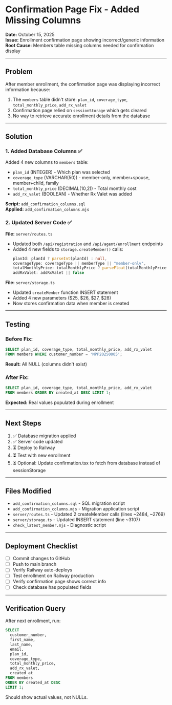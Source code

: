 # Confirmation Page Fix - Added Missing Columns

**Date:** October 15, 2025  
**Issue:** Enrollment confirmation page showing incorrect/generic information  
**Root Cause:** Members table missing columns needed for confirmation display  

---

## Problem

After member enrollment, the confirmation page was displaying incorrect information because:
1. The `members` table didn't store: `plan_id`, `coverage_type`, `total_monthly_price`, `add_rx_valet`
2. Confirmation page relied on `sessionStorage` which gets cleared
3. No way to retrieve accurate enrollment details from the database

---

## Solution

### 1. Added Database Columns ✅

Added 4 new columns to `members` table:
- `plan_id` (INTEGER) - Which plan was selected
- `coverage_type` (VARCHAR(50)) - member-only, member+spouse, member+child, family
- `total_monthly_price` (DECIMAL(10,2)) - Total monthly cost
- `add_rx_valet` (BOOLEAN) - Whether Rx Valet was added

**Script:** `add_confirmation_columns.sql`  
**Applied:** `add_confirmation_columns.mjs`

### 2. Updated Server Code ✅

**File:** `server/routes.ts`
- Updated both `/api/registration` and `/api/agent/enrollment` endpoints
- Added 4 new fields to `storage.createMember()` calls:
  ```typescript
  planId: planId ? parseInt(planId) : null,
  coverageType: coverageType || memberType || "member-only",
  totalMonthlyPrice: totalMonthlyPrice ? parseFloat(totalMonthlyPrice) : null,
  addRxValet: addRxValet || false
  ```

**File:** `server/storage.ts`
- Updated `createMember` function INSERT statement
- Added 4 new parameters ($25, $26, $27, $28)
- Now stores confirmation data when member is created

---

## Testing

### Before Fix:
```sql
SELECT plan_id, coverage_type, total_monthly_price, add_rx_valet 
FROM members WHERE customer_number = 'MPP20250005';
```
**Result:** All NULL (columns didn't exist)

### After Fix:
```sql
SELECT plan_id, coverage_type, total_monthly_price, add_rx_valet 
FROM members ORDER BY created_at DESC LIMIT 1;
```
**Expected:** Real values populated during enrollment

---

## Next Steps

1. ✅ Database migration applied
2. ✅ Server code updated
3. ⏳ Deploy to Railway
4. ⏳ Test with new enrollment
5. ⏳ Optional: Update confirmation.tsx to fetch from database instead of sessionStorage

---

## Files Modified

- `add_confirmation_columns.sql` - SQL migration script
- `add_confirmation_columns.mjs` - Migration application script  
- `server/routes.ts` - Updated 2 createMember calls (lines ~2484, ~2769)
- `server/storage.ts` - Updated INSERT statement (line ~3107)
- `check_latest_member.mjs` - Diagnostic script

---

## Deployment Checklist

- [ ] Commit changes to GitHub
- [ ] Push to main branch
- [ ] Verify Railway auto-deploys
- [ ] Test enrollment on Railway production
- [ ] Verify confirmation page shows correct info
- [ ] Check database has populated fields

---

## Verification Query

After next enrollment, run:
```sql
SELECT 
  customer_number,
  first_name,
  last_name,
  email,
  plan_id,
  coverage_type,
  total_monthly_price,
  add_rx_valet,
  created_at
FROM members 
ORDER BY created_at DESC 
LIMIT 1;
```

Should show actual values, not NULLs.
